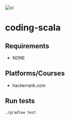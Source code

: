 ![ci](https://github.com/fedor-malyshkin/coding-scala/workflows/ci/badge.svg)

# coding-scala

## Requirements
* NONE

## Platforms/Courses
* hackerrank.com


## Run tests
```sh
./gradlew test
```